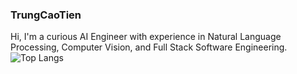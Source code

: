 ### TrungCaoTien

Hi, I'm a curious AI Engineer with experience in Natural Language Processing, Computer Vision, and Full Stack Software Engineering.
![Top Langs](https://github-readme-stats.vercel.app/api/top-langs/?username=daivuongktx13&layout=compact)
